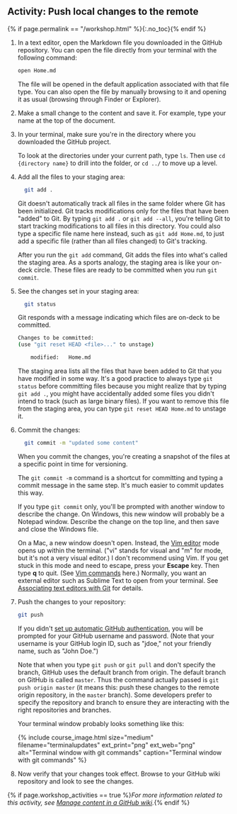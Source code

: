 ## <i class="fa fa-user-circle"></i> Activity: Push local changes to the remote
{% if page.permalink == "/workshop.html" %}{:.no_toc}{% endif %}

1.  In a text editor, open the Markdown file you downloaded in the GitHub repository. You can open the file directly from your terminal with the following command:

    ```bash
    open Home.md
    ```

    The file will be opened in the default application associated with that file type. You can also open the file by manually browsing to it and opening it as usual (browsing through Finder or Explorer).

2.  Make a small change to the content and save it. For example, type your name at the top of the document.
3.  In your terminal, make sure you're in the directory where you downloaded the GitHub project.

    To look at the directories under your current path, type `ls`. Then use `cd {directory name}` to drill into the folder, or `cd ../` to move up a level.

4.  Add all the files to your staging area:

    ```bash
	  git add .
    ```

	  Git doesn't automatically track all files in the same folder where Git has been initialized. Git tracks modifications only for the files that have been "added" to Git. By typing `git add .` or `git add --all`, you're telling Git to start tracking modifications to all files in this directory. You could also type a specific file name here instead, such as `git add Home.md`, to just add a specific file (rather than all files changed) to Git's tracking.

    After you run the `git add` command, Git adds the files into what's called the staging area. As a sports analogy, the staging area is like your on-deck circle. These files are ready to be committed when you run `git commit`.

4.  See the changes set in your staging area:

    ```bash
	  git status
    ```

    Git responds with a message indicating which files are on-deck to be committed.

    ```bash
    Changes to be committed:
    (use "git reset HEAD <file>..." to unstage)

        modified:   Home.md
    ```

	  The staging area lists all the files that have been added to Git that you have modified in some way. It's a good practice to always type `git status` before committing files because you might realize that by typing `git add .`, you might have accidentally added some files you didn't intend to track (such as large binary files). If you want to remove this file from the staging area, you can type `git reset HEAD Home.md` to unstage it.

5.  Commit the changes:

    ```bash
	  git commit -m "updated some content"
    ```

    When you commit the changes, you're creating a snapshot of the files at a specific point in time for versioning.

    The `git commit -m` command is a shortcut for committing and typing a commit message in the same step. It's much easier to commit updates this way.

    If you type `git commit` only, you'll be prompted with another window to describe the change. On Windows, this new window will probably be a Notepad window. Describe the change on the top line, and then save and close the Windows file.

    On a Mac, a new window doesn't open. Instead, the [Vim editor](https://en.wikipedia.org/wiki/Vi) mode opens up within the terminal. ("vi" stands for visual and "m" for mode, but it's not a very visual editor.) I don't recommend using Vim. If you get stuck in this mode and need to escape, press your **Escape** key. Then type **q** to quit. (See [Vim commands](http://www.cs.rit.edu/~cslab/vi.html) here.) Normally, you want an external editor such as Sublime Text to open from your terminal. See [Associating text editors with Git](https://help.github.com/articles/associating-text-editors-with-git/) for details.

6.  Push the changes to your repository:

    ```bash
    git push
    ```

    If you didn't [set up automatic GitHub authentication](pubapis_github_wikis.html#set-up-automatic-github-authentication), you will be prompted for your GitHub username and password. (Note that your username is your GitHub login ID, such as "jdoe," not your friendly name, such as "John Doe.")

    Note that when you type `git push` or `git pull` and don't specify the branch, GitHub uses the default branch from origin. The default branch on GitHub is called `master`. Thus the command actually passed is `git push origin master` (it means this: push these changes to the remote origin repository, in the `master` branch). Some developers prefer to specify the repository and branch to ensure they are interacting with the right repositories and branches.

    Your terminal window probably looks something like this:

    {% include course_image.html size="medium" filename="terminalupdates" ext_print="png" ext_web="png" alt="Terminal window with git commands" caption="Terminal window with git commands" %}

7.  Now verify that your changes took effect. Browse to your GitHub wiki repository and look to see the changes.

{% if page.workshop_activities == true %}*For more information related to this activity, see [Manage content in a GitHub wiki](pubapis_github_wikis.html).*{% endif %}
